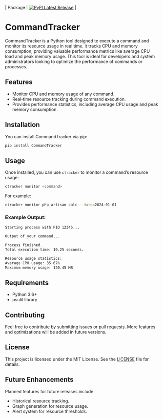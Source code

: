 | Package | [![PyPI Latest Release](https://img.shields.io/pypi/v/commandtracker.svg)](https://pypi.org/project/CommandTracker/) |
# CommandTracker

CommandTracker is a Python tool designed to execute a command and monitor its resource usage in real time. It tracks CPU and memory consumption, providing valuable performance metrics like average CPU load and peak memory usage. This tool is ideal for developers and system administrators looking to optimize the performance of commands or processes.

## Features

- Monitor CPU and memory usage of any command.
- Real-time resource tracking during command execution.
- Provides performance statistics, including average CPU usage and peak memory consumption.

## Installation

You can install CommandTracker via pip:

```bash
pip install CommandTracker
```

## Usage

Once installed, you can use `ctracker` to monitor a command’s resource usage:

```bash
ctracker monitor <command>
```

For example:

```bash
ctracker monitor php artisan calc --date=2024-01-01
```

### Example Output:

```bash
Starting process with PID 12345...

Output of your command...

Process finished.
Total execution time: 10.25 seconds.

Resource usage statistics:
Average CPU usage: 35.67%
Maximum memory usage: 120.45 MB
```

## Requirements

- Python 3.6+
- psutil library

## Contributing

Feel free to contribute by submitting issues or pull requests. More features and optimizations will be added in future versions.

## License

This project is licensed under the MIT License. See the [LICENSE](LICENSE) file for details.

## Future Enhancements

Planned features for future releases include:
- Historical resource tracking.
- Graph generation for resource usage.
- Alert system for resource thresholds.

